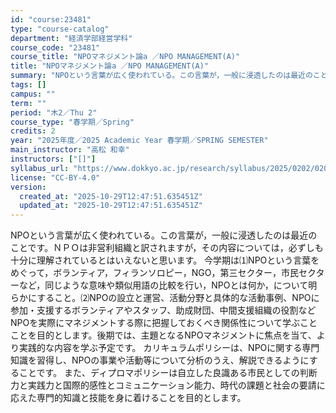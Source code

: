```yaml
---
id: "course:23481"
type: "course-catalog"
department: "経済学部経営学科"
course_code: "23481"
course_title: "NPOマネジメント論a ／NPO MANAGEMENT(A)"
title: "NPOマネジメント論a ／NPO MANAGEMENT(A)"
summary: "NPOという言葉が広く使われている。この言葉が，一般に浸透したのは最近のことです。ＮＰＯは非営利組織と訳されますが，その内容については，必ずしも十分に理解されているとはいえないと思います。 今学期は⑴NPOという言葉をめぐって，ボランティア…"
tags: []
campus: ""
term: ""
period: "木2／Thu 2"
course_type: "春学期／Spring"
credits: 2
year: "2025年度／2025 Academic Year 春学期／SPRING SEMESTER"
main_instructor: "高松 和幸"
instructors: ["[]"]
syllabus_url: "https://www.dokkyo.ac.jp/research/syllabus/2025/0202/0202_23481_ja_JP.html"
license: "CC-BY-4.0"
version:
  created_at: "2025-10-29T12:47:51.635451Z"
  updated_at: "2025-10-29T12:47:51.635451Z"
---
```

NPOという言葉が広く使われている。この言葉が，一般に浸透したのは最近のことです。ＮＰＯは非営利組織と訳されますが，その内容については，必ずしも十分に理解されているとはいえないと思います。 今学期は⑴NPOという言葉をめぐって，ボランティア，フィランソロピー，NGO，第三セクター，市民セクターなど，同じような意味や類似用語の比較を行い，NPOとは何か，について明らかにすること。⑵NPOの設立と運営、活動分野と具体的な活動事例、NPOに参加・支援するボランティアやスタッフ、助成財団、中間支援組織の役割などNPOを実際にマネジメントする際に把握しておくべき関係性について学ぶことことを目的とします。後期では、主題となるNPOマネジメントに焦点を当て、より実践的な内容を学ぶ予定です。 カリキュラムポリシーは、NPOに関する専門知識を習得し、NPOの事業や活動等について分析のうえ、解説できるようにすることです。 また、ディプロマポリシーは自立した良識ある市民としての判断力と実践力と国際的感性とコミュニケーション能力、時代の課題と社会の要請に応えた専門的知識と技能を身に着けることを目的とします。
